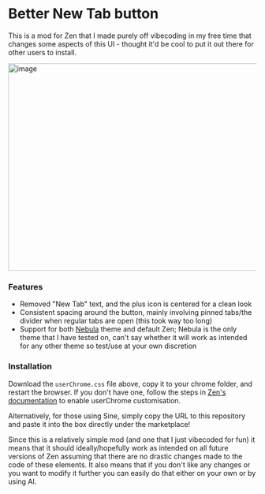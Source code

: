 # Better New Tab button
This is a mod for Zen that I made purely off vibecoding in my free time that changes some aspects of this UI - thought it'd be cool to put it out there for other users to install.

<img width="672" height="420" alt="image" src="https://github.com/user-attachments/assets/64c7a0a6-840d-4de5-840f-2474081d4569" />

### Features
- Removed "New Tab" text, and the plus icon is centered for a clean look
- Consistent spacing around the button, mainly involving pinned tabs/the divider when regular tabs are open (this took way too long)
- Support for both [Nebula](https://github.com/JustAdumbPrsn/Zen-Nebula) theme and default Zen; Nebula is the only theme that I have tested on, can't say whether it will work as intended for any other theme so test/use at your own discretion

### Installation
Download the ``userChrome.css`` file above, copy it to your chrome folder, and restart the browser. If you don't have one, follow the steps in [Zen's documentation](https://docs.zen-browser.app/guides/live-editing) to enable userChrome customisation.

Alternatively, for those using Sine, simply copy the URL to this repository and paste it into the box directly under the marketplace!

Since this is a relatively simple mod (and one that I just vibecoded for fun) it means that it should ideally/hopefully work as intended on all future versions of Zen assuming that there are no drastic changes made to the code of these elements. It also means that if you don't like any changes or you want to modify it further you can easily do that either on your own or by using AI.
